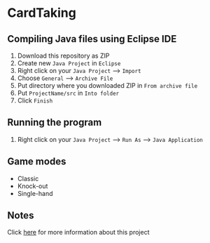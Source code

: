 # CardTaking

## Compiling Java files using Eclipse IDE

1. Download this repository as ZIP
2. Create new `Java Project` in `Eclipse`
3. Right click on your `Java Project` --> `Import`
4. Choose `General` --> `Archive File`
5. Put directory where you downloaded ZIP in `From archive file`
6. Put `ProjectName/src` in `Into folder`
7. Click `Finish`

## Running the program

1. Right click on your `Java Project` --> `Run As` --> `Java Application`

## Game modes

- Classic
- Knock-out
- Single-hand

## Notes

Click <a href='https://github.com/rjperez94/CardTaking/blob/master/brief.pdf'>here</a> for more information about this project
